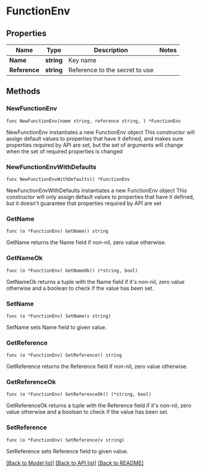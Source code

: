 # FunctionEnv

## Properties

Name | Type | Description | Notes
------------ | ------------- | ------------- | -------------
**Name** | **string** | Key name | 
**Reference** | **string** | Reference to the secret to use | 

## Methods

### NewFunctionEnv

`func NewFunctionEnv(name string, reference string, ) *FunctionEnv`

NewFunctionEnv instantiates a new FunctionEnv object
This constructor will assign default values to properties that have it defined,
and makes sure properties required by API are set, but the set of arguments
will change when the set of required properties is changed

### NewFunctionEnvWithDefaults

`func NewFunctionEnvWithDefaults() *FunctionEnv`

NewFunctionEnvWithDefaults instantiates a new FunctionEnv object
This constructor will only assign default values to properties that have it defined,
but it doesn't guarantee that properties required by API are set

### GetName

`func (o *FunctionEnv) GetName() string`

GetName returns the Name field if non-nil, zero value otherwise.

### GetNameOk

`func (o *FunctionEnv) GetNameOk() (*string, bool)`

GetNameOk returns a tuple with the Name field if it's non-nil, zero value otherwise
and a boolean to check if the value has been set.

### SetName

`func (o *FunctionEnv) SetName(v string)`

SetName sets Name field to given value.


### GetReference

`func (o *FunctionEnv) GetReference() string`

GetReference returns the Reference field if non-nil, zero value otherwise.

### GetReferenceOk

`func (o *FunctionEnv) GetReferenceOk() (*string, bool)`

GetReferenceOk returns a tuple with the Reference field if it's non-nil, zero value otherwise
and a boolean to check if the value has been set.

### SetReference

`func (o *FunctionEnv) SetReference(v string)`

SetReference sets Reference field to given value.



[[Back to Model list]](../README.md#documentation-for-models) [[Back to API list]](../README.md#documentation-for-api-endpoints) [[Back to README]](../README.md)


